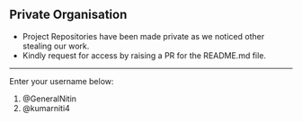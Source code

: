 ## Private Organisation
- Project Repositories have been made private as we noticed other stealing our work.
- Kindly request for access by raising a PR for the README.md file.

---
Enter your username below:
1. @GeneralNitin
2. @kumarniti4
